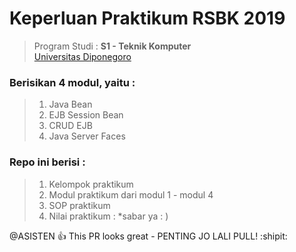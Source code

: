 # Keperluan Praktikum RSBK 2019 
> Program Studi : **S1 - Teknik Komputer** <br/>
> [Universitas Diponegoro](https://www.undip.ac.id/language/id/ "UNDIP")

### Berisikan 4 modul, yaitu :

> 1. Java Bean
> 2. EJB Session Bean
> 3. CRUD EJB
> 4. Java Server Faces

### Repo ini berisi :

> 1. Kelompok praktikum
> 2. Modul praktikum dari modul 1 - modul 4
> 3. SOP praktikum
> 4. Nilai praktikum : *sabar ya : )
<!-- [![Form Nilai](https://img.shields.io/badge/Form-Nilai-blue.svg)](https://docs.google.com/spreadsheets/u/2/d/1WY5CqN4fLxEuC2-ElGOW1akKxjkPD0skgvLwExWIKH0/edit?usp=sharing_eil&ts=5bd5365d) -->

@ASISTEN :+1: This PR looks great - PENTING JO LALI PULL! :shipit: